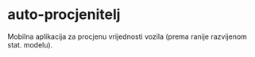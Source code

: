# auto-procjenitelj
 Mobilna aplikacija za procjenu vrijednosti vozila (prema ranije razvijenom stat. modelu).
